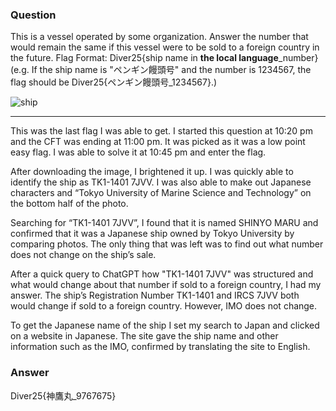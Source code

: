 ### Question
This is a vessel operated by some organization. Answer the number that would remain the same if this vessel were to be sold to a foreign country in the future.
Flag Format: Diver25{ship name in **the local language**_number} (e.g. If the ship name is "ペンギン饅頭号" and the number is 1234567, the flag should be Diver25{ペンギン饅頭号_1234567}.)

![ship](https://github.com/user-attachments/assets/0e8498d5-3fc2-41bf-bf6d-bee8397f5135)

------------------------------------------

This was the last flag I was able to get. I started this question at 10:20 pm and the CFT was ending at 11:00 pm. It was picked as it was a low point easy flag. I was able to solve it at 10:45 pm and enter the flag.

After downloading the image, I brightened it up. I was quickly able to identify the ship as TK1-1401 7JVV. I was also able to make out Japanese characters and “Tokyo University of Marine Science and Technology” on the bottom half of the photo.

Searching for “TK1-1401 7JVV”, I found that it is named SHINYO MARU and confirmed that it was a Japanese ship owned by Tokyo University by comparing photos. The only thing that was left was to find out what number does not change on the ship’s sale. 

After a quick query to ChatGPT how "TK1-1401 7JVV" was structured and what would change about that number if sold to a foreign country, I had my answer. The ship’s Registration Number TK1-1401 and IRCS 7JVV both would change if sold to a foreign country. However, IMO does not change. 

To get the Japanese name of the ship I set my search to Japan and clicked on a website in Japanese. The site gave the ship name and other information such as the IMO, confirmed by translating the site to English.

### Answer
Diver25{神鷹丸_9767675}
